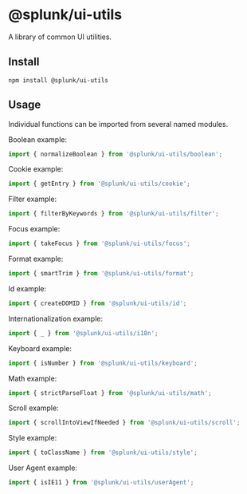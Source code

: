 # @splunk/ui-utils

A library of common UI utilities.

## Install

```
npm install @splunk/ui-utils
```

## Usage

Individual functions can be imported from several named modules.

Boolean example:
```js
import { normalizeBoolean } from '@splunk/ui-utils/boolean';
```

Cookie example:
```js
import { getEntry } from '@splunk/ui-utils/cookie';
```

Filter example:
```js
import { filterByKeywords } from '@splunk/ui-utils/filter';
```

Focus example:
```js
import { takeFocus } from '@splunk/ui-utils/focus';
```

Format example:
```js
import { smartTrim } from '@splunk/ui-utils/format';
```

Id example:
```js
import { createDOMID } from '@splunk/ui-utils/id';
```

Internationalization example:
```js
import { _ } from '@splunk/ui-utils/i18n';
```

Keyboard example:
```js
import { isNumber } from '@splunk/ui-utils/keyboard';
```

Math example:
```js
import { strictParseFloat } from '@splunk/ui-utils/math';
```

Scroll example:
```js
import { scrollIntoViewIfNeeded } from '@splunk/ui-utils/scroll';
```

Style example:
```js
import { toClassName } from '@splunk/ui-utils/style';
```

User Agent example:
```js
import { isIE11 } from '@splunk/ui-utils/userAgent';
```

